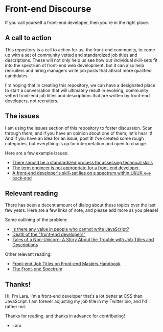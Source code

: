 # Front-end Discourse

If you call yourself a front-end developer, then you're in the right place. 

## A call to action

This repository is a call to action for us, the front-end community, to come up with a set of community vetted and standardized job titles and descriptions. These will not only help us see how our individual skill-sets fit into the spectrum of front-end web development, but it can also help recruiters and hiring managers write job posts that attract more qualified candidates.

I'm hoping that in creating this repository, we can have a designated place to start a conversation that will ultimately result in evolving, community vetted front-end job titles and descriptions that are written by front-end developers, not recruiters.

## The issues

I am using the issues section of this repository to foster discussion. Scan through them, and if you have an opinion about one of them, let's hear it! And if you have an idea for an issue, post it! I've created some rough categories, but everything is up for interpretation and open to change.

Here are a few example issues:
- [There should be a standardized process for assessing technical skills](https://github.com/laras126/front-end-discourse/issues/4)
- [The term engineer is not appropriate for a front-end developer.](https://github.com/laras126/front-end-discourse/issues/3)
- [A front-end developer's skill-set lies on a spectrum within UI/UX <--> back-end](https://github.com/laras126/front-end-discourse/issues/2)

## Relevant reading

There has been a decent amount of dialog about these topics over the last few years. Here are a few links of note, and please add more as you please!

Some outlining of the problem:
* [Is there any value in people who cannot write JavaScript?](https://medium.com/@mandy.michael/is-there-any-value-in-people-who-cannot-write-javascript-d0a66b16de06)
* [Death of the "front-end developers"](https://medium.com/@jerrylowm/the-death-of-front-end-developers-803a95e0f411)
* [Tales of a Non-Unicorn: A Story About the Trouble with Job Titles and Descriptions](https://css-tricks.com/tales-of-a-non-unicorn-a-story-about-the-trouble-with-job-titles-and-descriptions/)

Other relevant reading:
* [Front-end Job Titles on Front-end Masters Handbook](https://frontendmasters.com/books/front-end-handbook/2017/practice/types-of-front-end-dev.html)
* [The Front-end Spectrum](https://medium.com/@withinsight1/the-front-end-spectrum-c0f30998c9f0)

## Thanks!

Hi, I'm Lara. I'm a front-end developer that's a lot better at CSS than JavaScript. I am forever adjusting my job title in my Twitter bio, and I'd rather not.

Thanks for reading, and thanks in advance for contributing!
- Lara
